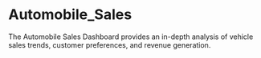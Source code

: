 # Automobile_Sales
The Automobile Sales Dashboard provides an in-depth analysis of vehicle sales trends, customer preferences, and revenue generation.
